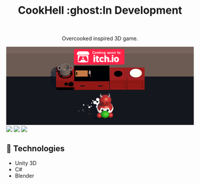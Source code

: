 <h1 align="center"> CookHell :ghost:In Development</h1>
<a href=""><img src="./Assets/img/game-img.png" alt="" /></a>
<p align="center"> Overcooked inspired 3D game.</p>

<img src="./Assets/img/CookHell.png">
<img src="./Assets/Gifs/StoveCookhell1.gif">
<img src="./Assets/Gifs/StoveCookhell2.gif">
<img src="./Assets/Gifs/StoveCookhell3.gif">

<h2>🚀 Technologies</h2>
<ul>
<li>
Unity 3D
</li>	
<li>
C#
</li>	
<li>
Blender
</li>	
<u>
